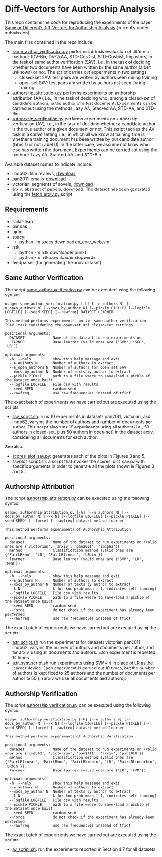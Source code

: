 # Diff-Vectors for Authorship Analysis

This repo contains the code for reproducing the experiments of the paper 
[Same or Different? Diff-Vectors for Authorship Analysis](https://arxiv.org/abs/2301.09862) (currently under submission).

The main files contained in the repo include:
* [same_author_verification.py](src/same_author_verification.py) performs intrinsic evaluation of different methods
  (DV-Bin, DV-2xAA, STD-CosDist, STD-CosDist, Impostors) in the task of same author verification (SAV), i.e., in the 
  task of deciding whether two documents have been written by the same author (albeit unknown) or not. The script
  carries out experiments in two settings:
  * closed-set SAV: test pairs are written by authors seen during training 
  * open-set SAV: test pairs are written by authors not seen during training
* [authorship_attribution.py](src/authorship_attribution.py) performs experiments on authorship attribution (AA), 
  i.e., in the task of deciding who, among a closed-set of candidate authors, is the author of a test document. 
  Experiments can be carried out using the methods Lazy AA, Stacked AA, STD-AA, and STD-Bin.
* [authorship_verification.py](src/authorship_verification.py) performs experiments on authorship verification (AV), 
  i.e., in the task of deciding whether a candidate author is the true author of a given document or not.
  This script tackles the AV task in a _native_ setting, i.e., in which all we know at training time is whether
  a training document has been written by our candidate author (label 1) or not (label 0). In the latter case,
  we assume not know who else has written the document.
  Experiments can be carried out using the methods Lazy AA, Stacked AA, and STD-Bin.

Available dataset names to indicate include:
* imdb62: film reviews, [download](https://umlt.infotech.monash.edu/?page_id=266)
* pan2011: emails, [download](https://pan.webis.de/clef11/pan11-web/authorship-attribution.html)
* victorian: segments of novels, [download](https://archive.ics.uci.edu/ml/datasets/Victorian+Era+Authorship+Attribution)
* arxiv: abstract of papers, [download](https://doi.org/10.5281/zenodo.7404702). The dataset has been generated
  using the [fetch_arxiv.py](src%2Fdata%2Ffetch_arxiv.py) script

## Requirements

* scikit-learn
* pandas
* tqdm
* spacy:
    * python -m spacy download en_core_web_sm
* nltk
    *	python -m nltk.downloader punkt
    *	python -m nltk.downloader stopwords
* feedparser (for generating the arxiv dataset)



## Same Author Verification
The script [same_author_verification.py](src/same_author_verification.py) can be executed using the following syntax:

```
usage: same_author_verification.py [-h] [--n_authors N] [--n_open_authors N] [--docs_by_author N] [--pickle PICKLE] [--logfile LOGFILE] [--seed SEED] [--rawfreq] DATASET LEARNER

This method performs experiments  on the same author verification (SAV) task considering the open-set and closed-set settings.

positional arguments:
  DATASET             Name of the dataset to run experiments on
  LEARNER             Base learner (valid ones are {'SVM', 'SGD', 'LR'})

optional arguments:
  -h, --help          show this help message and exit
  --n_authors N       Number of authors to extract
  --n_open_authors N  Number of authors for open set SAV
  --docs_by_author N  Number of texts by author to extract
  --pickle PICKLE     path to a file where to save/load a pickle of the dataset once built
  --logfile LOGFILE   File csv with results
  --seed SEED         random seed
  --rawfreq           use raw frequencies instead of tfidf
```

The exact batch of experiments we have carried out are executed using the scripts:
* [sav_script.sh](src/sav_script.sh): runs 10 experiments in datasets pan2011, victorian, and imdb62, varying the 
    number of authors and number of documents per author. This script also runs 10 experiments using all authors (i.e., 50 authors in closed-set, plus
    50 authors in open-set) in the dataset arxiv, considering all documents for each author.

See also:
* [scores_plot_sav.py](src/scores_plot_sav.py): generates each of the plots in Figures 3 and 5.
* [savplot_script.sh](src/savplot_script.sh): a script that invokes the [scores_plot_sav.py](src/scores_plot_sav.py)
    with specific arguments in order to generate all the plots shown in Figures 3 and 5..

## Authorship Attribution

The script [authorship_attribution.py](src/authorship_attribution.py) can be executed using the following syntax:

```
usage: authorship_attribution.py [-h] [--n_authors N] [--docs_by_author N] [--k N] [--logfile LOGFILE] [--pickle PICKLE] [--seed SEED] [--force] [--rawfreq] dataset method learner

This method performs experiments of Authorship Attribution

positional arguments:
  dataset             Name of the dataset to run experiments on (valid ones are {'victorian', 'arxiv', 'pan2011', 'imdb62'})
  method              Classification method (valid ones are {'PairLRknn', 'LR', 'PairLRlinear', 'LRbin'})
  learner             Base learner (valid ones are {'SVM', 'LR', 'MNB'})

optional arguments:
  -h, --help          show this help message and exit
  --n_authors N       Number of authors to extract
  --docs_by_author N  Number of texts by author to extract
  --k N               k for knn prob mean [-1, indicates self tunning]
  --logfile LOGFILE   File csv with results
  --pickle PICKLE     path to a file where to save/load a pickle of the dataset once built
  --seed SEED         random seed
  --force             do not check if the experiment has already been performed
  --rawfreq           use raw frequencies instead of tfidf

```

The exact batch of experiments we have carried out are executed using the scripts:
* [attr_script.sh](src%2Fattr_script.sh) run the experiments for datasets victorian pan2011 imdb62, varying the numver 
    of authors and documents per author, and for arxiv, using all documents and authors. Each experiment is repeated 10 
    times.
* [attr_svm_script.sh](src%2Fattr_svm_script.sh) run experiments using SVM+lri in place of LR as the learner device.
    Each experiment is carried out 10 times, but the number of authors is kept fixed to 25 authors and the number of 
    documents per author to 50 (in arxiv we use all documents and authors).

## Authorship Verification

The script [authorship_verification.py](src/authorship_verification.py) can be executed using the following syntax:

```
usage: authorship_verification.py [-h] [--n_authors N] [--docs_by_author N] [--k N] [--logfile LOGFILE] [--pickle PICKLE] [--seed SEED] [--force] [--rawfreq] dataset method learner

This method performs experiments of Authorship Verification

positional arguments:
  dataset             Name of the dataset to run experiments on (valid ones are {'imdb62', 'victorian', 'pan2011', 'arxiv', 'pan2020'})
  method              Classification method (valid ones are {'PairLRlinear', 'PairLRknn', 'PairLRknnbin', 'LR', 'PairLRlinearbin', 'LRbin'})
  learner             Base learner (valid ones are {'LR', 'SVM'})

optional arguments:
  -h, --help          show this help message and exit
  --n_authors N       Number of authors to extract
  --docs_by_author N  Number of texts by author to extract
  --k N               k for knn prob mean [-1, indicates self tunning]
  --logfile LOGFILE   File csv with results
  --pickle PICKLE     path to a file where to save/load a pickle of the dataset once built
  --seed SEED         random seed
  --force             do not check if the experiment has already been performed
  --rawfreq           use raw frequencies instead of tfidf

```

The exact batch of experiments we have carried out are executed using the scripts:

* [av_script.sh](src/av_script.sh): run the experiments reported in Section 4.7 for all datasets 